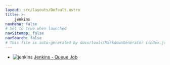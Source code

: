 ```yaml
---
layout: src/layouts/Default.astro
title: >-
    jenkins
navMenu: false
# Set to true when launched
navSitemap: false
navSearch: false
# This file is auto-generated by docs/tools/MarkdownGenerator (index.js)
---
```


<ul>

<li>

![jenkins](https://i.octopus.com/library/step-templates/jenkins.png) [Jenkins - Queue Job](/integrations/jenkins/jenkins-queue-job)

</li>
        
</ul>
